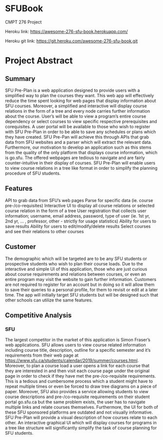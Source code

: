 # SFUBook

CMPT 276 Project

Heroku link: https://awesome-276-sfu-book.herokuapp.com/

Heroku git link: https://git.heroku.com/awesome-276-sfu-book.git

# Project Abstract
## Summary
SFU Pre-Plan is a web application designed to provide users with a simplified way to plan the courses they want. This web app will effectively reduce the time spent looking for web pages that display information about SFU courses. Moreover, a simplified and interactive will display course relations in the form of a tree and every node carries further information about the course. User’s will be able to view a program’s entire course dependency or select courses to view specific respective prerequisites and corequisites. A user portal will be available to those who wish to register with SFU Pre-Plan in order to be able to save any schedules or plans which they have created. SFU Pre-Pan will achieve this through APIs that grab data from SFU websites and a parser which will extract the relevant data. Furthermore, our motivation to develop an application such as this stems from the quality of the only platform that displays course information, which is go.sfu. The offered webpages are tedious to navigate and are fairly counter-intuitive in their display of courses. SFU Pre-Plan will enable users to view course relations in a tree like format in order to simplify the planning procedure of SFU students.

## Features
API to grab data from SFU’s web pages
Parse for specific data (ie. course pre-/co-requisites)
Interactive UI to display all course relations or selected course relation in the form of a tree
User registration that collects user information; username, email address, password, type of user (ie. 1st yr, 2nd yr, … , professor, other  - strictly for usage statistics)
Ability for users to save results
Ability for users to edit/modify/delete results
Select courses and see their relations to other courses

## Customer
The demographic which will be targeted are to be any SFU students or prospective students who wish to plan their course loads. Due to the interactive and simple UI of this application, those who are just curious about course requirements and relations between courses, or even an entire program may visit the website to gain further information. Customers are not required to register for an account but in doing so it will allow them to save their queries to a personal profile, for them to revisit or edit at a later time. The app will initially target SFU students but will be designed such that other schools can utilize the same features.

## Competitive Analysis
### SFU
The largest competitor in the market of this application is Simon Fraser’s web applications. SFU allows users to view course related information including course title, description, outline for a specific semester and it’s requirements from their web page at https://www.sfu.ca/students/calendar/2019/summer/courses.html. Moreover, to plan a course load a user opens a link for each course that they are interested in and then visit each course page under the original page in order to check if they have met the pre-/co-requisite requirements. This is a tedious and cumbersome process which a student might have to repeat multiple times or even be forced to draw tree diagrams on a piece of paper. Moreover, SFU also provides a service allowing students to view course descriptions and pre-/co-requisite requirements on their student portal go.sfu.ca but the same problem exists, the user has to navigate multiple links and relate courses themselves. Furthermore, the UI for both of these SFU sponsored platforms are outdated and not visually informative. SFU Pre-Plan will provide a visual description of how courses relate to each other. An interactive graphical UI which will display courses for programs in a tree like structure will significantly simplify the task of course planning for SFU students.
